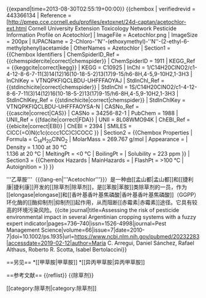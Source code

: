 {{expand|time=2013-08-30T02:55:19+00:00}}
{{chembox
| verifiedrevid = 443366134
| Reference = <ref name="extoxnet">[http://pmep.cce.cornell.edu/profiles/extoxnet/24d-captan/acetochlor-ext.html Cornell University Extension Toxicology Network Pesticide Information Profile on Acetochlor]</ref>
| ImageFile = Acetochlor.png
| ImageSize = 200px
| IUPACName = 2-Chloro-''N''-(ethoxymethyl)-''N''-(2-ethyl-6-methylphenyl)acetamide
| OtherNames = Azetochlor
| Section1 = {{Chembox Identifiers
|   ChemSpiderID_Ref = {{chemspidercite|correct|chemspider}}
| ChemSpiderID = 1911
| KEGG_Ref = {{keggcite|correct|kegg}}
| KEGG = C10925
| InChI = 1/C14H20ClNO2/c1-4-12-8-6-7-11(3)14(12)16(10-18-5-2)13(17)9-15/h6-8H,4-5,9-10H2,1-3H3
| InChIKey = VTNQPKFIQCLBDU-UHFFFAOYAJ
| StdInChI_Ref = {{stdinchicite|correct|chemspider}}
| StdInChI = 1S/C14H20ClNO2/c1-4-12-8-6-7-11(3)14(12)16(10-18-5-2)13(17)9-15/h6-8H,4-5,9-10H2,1-3H3
| StdInChIKey_Ref = {{stdinchicite|correct|chemspider}}
| StdInChIKey = VTNQPKFIQCLBDU-UHFFFAOYSA-N
| CASNo_Ref = {{cascite|correct|CAS}}
| CASNo = 34256-82-1
|   PubChem = 1988
|   UNII_Ref = {{fdacite|correct|FDA}}
| UNII = 8L08WMO94K
| ChEBI_Ref = {{ebicite|correct|EBI}}
| ChEBI = 2394
| SMILES = ClCC(=O)N(c1c(cccc1CC)C)COCC
}}
| Section2 = {{Chembox Properties
|   Formula = C<sub>14</sub>H<sub>20</sub>ClNO<sub>2</sub>
|   MolarMass = 269.767 g/mol
|   Appearance = 
|   Density = 1.100 at 30 °C<br>1.136 at 20 °C
|   MeltingPt = <0 °C
|   BoilingPt = 
|   Solubility = 223 ppm
  }}
| Section3 = {{Chembox Hazards
|   MainHazards = 
|   FlashPt = >100 °C
|   Autoignition = 
  }}
}}
 
'''乙草胺'''（{{lang-en|'''Acetochlor'''}}）是一种由[[孟山都|孟山都]]和[[捷利康|捷利康]]开发的[[除草剂|除草剂]]，是[[苯胺|苯胺]]类除草剂的一员，作为[[elongase|elongase]]和[[香叶基香叶基焦磷酸|香叶基香叶基焦磷酸]]（GGPP）环化酶的[[酶抑制剂|抑制剂]]起作用，从而阻断[[赤霉素|赤霉素]]途径。它具有较高的环境污染风险。<ref>{{cite journal|title=Assessing the risk of pesticide environmental impact in several Argentinian cropping systems with a fuzzy expert indicator|pages=736–740|issn=1526-4998|journal=Pest Management Science|volume=66|issue=7|date=2010-7|doi=10.1002/ps.1935|url=https://www.ncbi.nlm.nih.gov/pubmed/20232283|accessdate=2019-02-12|author=María C. Arregui, Daniel Sánchez, Rafael Althaus, Roberto R. Scotta, Isabel Bertolaccini}}</ref>

==另见==
*[[甲草胺|甲草胺]]
*[[异丙甲草胺|异丙甲草胺]]

==参考文献==
{{reflist}}
{{除草剂}}

[[category:除草剂|category:除草剂]]